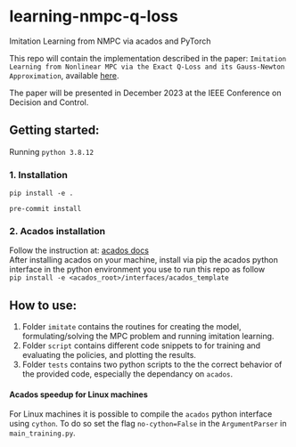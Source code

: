 # learning-nmpc-q-loss
Imitation Learning from NMPC via acados and PyTorch

This repo will contain the implementation described in the paper:
`Imitation Learning from Nonlinear MPC via the Exact Q-Loss and its Gauss-Newton Approximation`, available [here](https://publications.syscop.de/Ghezzi2023b.pdf).

The paper will be presented in December 2023 at the IEEE Conference on Decision and Control.

## Getting started:

Running `python 3.8.12`

### 1. Installation

`pip install -e .`

`pre-commit install`

### 2. Acados installation

Follow the instruction at: [acados docs](docs.acados.org) \
After installing acados on your machine, install via pip the acados python interface in the python environment you use to run this repo as follow \
`pip install -e <acados_root>/interfaces/acados_template`

## How to use:
1. Folder `imitate` contains the routines for creating the model, formulating/solving the MPC problem and running imitation learning.
2. Folder `script` contains different code snippets to for training and evaluating the policies, and plotting the results.
3. Folder `tests` contains two python scripts to the the correct behavior of the provided code, especially the dependancy on `acados`.

#### Acados speedup for Linux machines
For Linux machines it is possible to compile the `acados` python interface using `cython`. To do so set the flag `no-cython=False` in the `ArgumentParser` in `main_training.py`.
